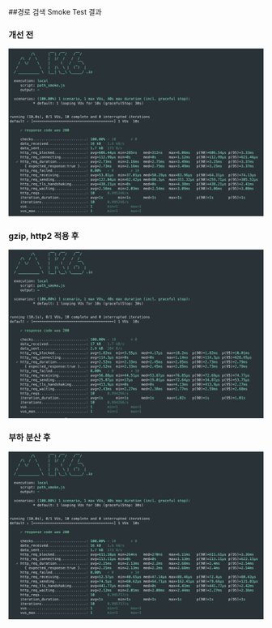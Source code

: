 ##경로 검색 Smoke Test 결과 
### 개선 전
![path_smoke](../image/path-smoke.png)

### gzip, http2 적용 후 
![path_gzip](../image/path-smoke-gzip.png)

### 부하 분산 후 
![path_load_balancing](../image/path-smoke-load-balancing.png)
